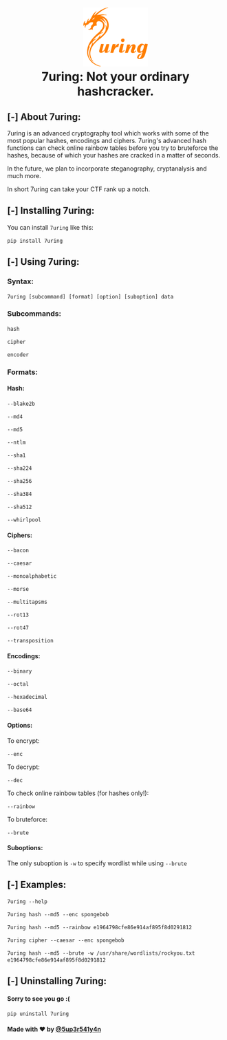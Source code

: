 <h1 align="center">
  <br>
  <a href="https://github.com/karthikuj/7uring"><img src="https://raw.githubusercontent.com/karthikuj/karthikuj/master/images/7uring.png" alt="7uring" title="7uring"></a>
  <br>
  7uring: Not your ordinary hashcracker.
  <br>
</h1>


## [-] About 7uring:

7uring is an advanced cryptography tool which works with some of the most popular hashes, encodings and ciphers. 7uring's advanced hash functions can check online rainbow tables before you try to bruteforce the hashes, because of which your hashes are cracked in a matter of seconds.

In the future, we plan to incorporate steganography, cryptanalysis and much more.

In short 7uring can take your CTF rank up a notch.


## [-] Installing 7uring:

You can install `7uring` like this:


```
pip install 7uring
```


## [-] Using 7uring:

### Syntax:
```
7uring [subcommand] [format] [option] [suboption] data
```

### Subcommands:
```
hash
```
```
cipher
```
```
encoder
```

### Formats:

#### Hash:
```
--blake2b
```
```
--md4
```
```
--md5
```
```
--ntlm
```
```
--sha1
```
```
--sha224
```
```
--sha256
```
```
--sha384
```
```
--sha512
```
```
--whirlpool
```

#### Ciphers:
```
--bacon
```
```
--caesar
```
```
--monoalphabetic
```
```
--morse
```
```
--multitapsms
```
```
--rot13
```
```
--rot47
```
```
--transposition
```

#### Encodings:
```
--binary
```
```
--octal
```
```
--hexadecimal
```
```
--base64
```

#### Options: 

To encrypt:
```
--enc
```

To decrypt:
```
--dec
```

To check online rainbow tables (for hashes only!):
```
--rainbow
```

To bruteforce:
```
--brute
```

#### Suboptions:
The only suboption is ```-w``` to specify wordlist while using ```--brute```

## [-] Examples:
```
7uring --help
```
```
7uring hash --md5 --enc spongebob
```
```
7uring hash --md5 --rainbow e1964798cfe86e914af895f8d0291812
```
```
7uring cipher --caesar --enc spongebob
```
```
7uring hash --md5 --brute -w /usr/share/wordlists/rockyou.txt e1964798cfe86e914af895f8d0291812
```

## [-] Uninstalling 7uring:
#### Sorry to see you go :(
```
pip uninstall 7uring
```

#### Made with ❤️ by <a href="https://www.instagram.com/5up3r541y4n/" target="_blank">@5up3r541y4n</a>
